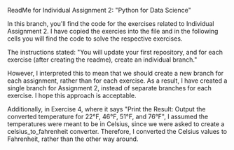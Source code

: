 ReadMe for Individual Assignment 2: "Python for Data Science"

In this branch, you'll find the code for the exercises related to Individual Assignment 2. I have copied the exercies into the file and in the following cells you will find the code to solve the respective exercises. 

The instructions stated: "You will update your first repository, and for each exercise (after creating the readme), create an individual branch."

However, I interpreted this to mean that we should create a new branch for each assignment, rather than for each exercise. As a result, I have created a single branch for Assignment 2, instead of separate branches for each exercise. I hope this approach is acceptable.

Additionally, in Exercise 4, where it says "Print the Result: Output the converted temperature for 22°F, 46°F, 51°F, and 76°F", I assumed the temperatures were meant to be in Celsius, since we were asked to create a celsius_to_fahrenheit converter. Therefore, I converted the Celsius values to Fahrenheit, rather than the other way around.
